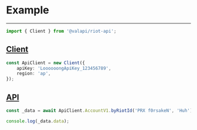 # Example

-----------

```typescript
import { Client } from '@valapi/riot-api';
```

## [Client](./Client.md#config)

```typescript
const ApiClient = new Client({
    apiKey: 'LoooooongApiKey_123456789',
    region: 'ap',
});

```

## [API](./API.md#usage)

```typescript
const _data = await ApiClient.AccountV1.byRiotId('PRX f0rsakeN', 'Huh');

console.log(_data.data);
```